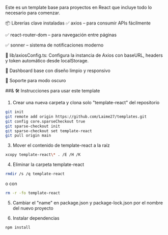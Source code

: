 Este es un template base para proyectos en React que incluye todo lo necesario para comenzar.

📦 Librerías clave instaladas
✅ axios – para consumir APIs fácilmente

✅ react-router-dom – para navegación entre páginas

✅ sonner – sistema de notificaciones moderno

🔧 lib/axiosConfig.ts: Configura la instancia de Axios con baseURL, headers y token automático desde localStorage.

🧩 Dashboard base con diseño limpio y responsivo

🌙 Soporte para modo oscuro

##& 🛠️ Instrucciones para usar este template

1. Crear una nueva carpeta y clona solo "template-react" del repositorio
```bash
git init
git remote add origin https://github.com/Laime27/templates.git
git config core.sparseCheckout true
git sparse-checkout init
git sparse-checkout set template-react
git pull origin main
```
3. Mover el contenido de template-react a la raíz
```bash
xcopy template-react\* . /E /H /K
```
4. Eliminar la carpeta template-react
```bash
rmdir /s /q template-react
```
o con 
```bash
rm -r -fo template-react
```
5. Cambiar el "name" en package.json y package-lock.json por el nombre del nuevo proyecto

6. Instalar dependencias
```bash
npm install
```

